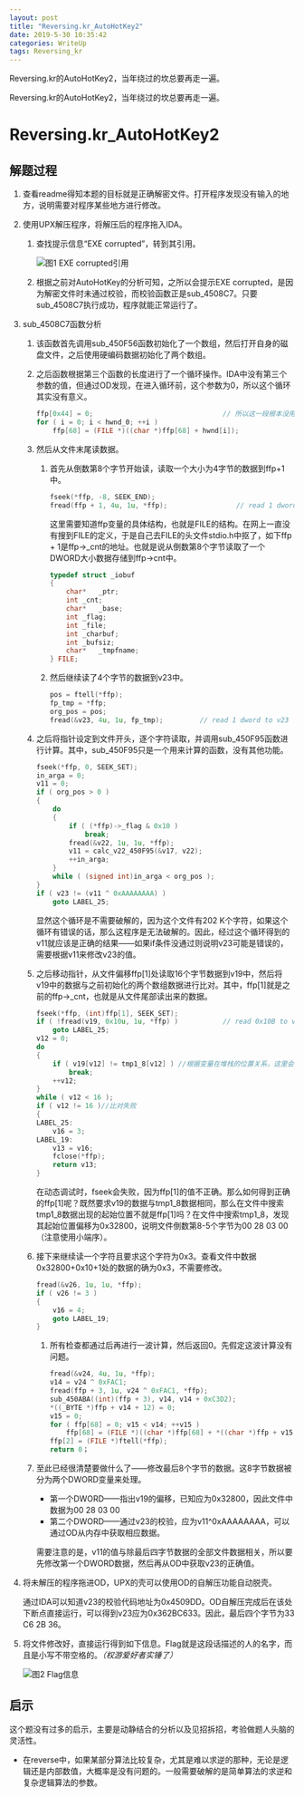 ```yaml
---
layout: post
title: "Reversing.kr_AutoHotKey2"
date: 2019-5-30 10:35:42
categories: WriteUp
tags: Reversing_kr
---
```


Reversing.kr的AutoHotKey2，当年绕过的坎总要再走一遍。

Reversing.kr的AutoHotKey2，当年绕过的坎总要再走一遍。

# Reversing.kr_AutoHotKey2

## 解题过程

1. 查看readme得知本题的目标就是正确解密文件。打开程序发现没有输入的地方，说明需要对程序某些地方进行修改。

2. 使用UPX解压程序，将解压后的程序拖入IDA。

   1. 查找提示信息“EXE corrupted”，转到其引用。

      ![图1 EXE corrupted引用](https://chrishuppor.github.io/image/Snipaste_2019-05-29_18-53-38.PNG)

   2. 根据之前对AutoHotKey的分析可知，之所以会提示EXE corrupted，是因为解密文件时未通过校验，而校验函数正是sub_4508C7。只要sub_4508C7执行成功，程序就能正常运行了。

3. sub_4508C7函数分析

   1. 该函数首先调用sub_450F56函数初始化了一个数组，然后打开自身的磁盘文件，之后使用硬编码数据初始化了两个数组。

   2. 之后函数根据第三个函数的长度进行了一个循环操作。IDA中没有第三个参数的值，但通过OD发现，在进入循环前，这个参数为0，所以这个循环其实没有意义。

      ```C
      ffp[0x44] = 0;                                // 所以这一段根本没用
      for ( i = 0; i < hwnd_0; ++i )
          ffp[68] = (FILE *)((char *)ffp[68] + hwnd[i]);
      ```

   3. 然后从文件末尾读数据。

      1. 首先从倒数第8个字节开始读，读取一个大小为4字节的数据到ffp+1中。

         ```c
         fseek(*ffp, -8, SEEK_END);
         fread(ffp + 1, 4u, 1u, *ffp);                 // read 1 dword to ffp->cnt
         ```

         这里需要知道ffp变量的具体结构，也就是FILE的结构。在网上一直没有搜到FILE的定义，于是自己去FILE的头文件stdio.h中抠了，如下ffp + 1是ffp->_cnt的地址。也就是说从倒数第8个字节读取了一个DWORD大小数据存储到ffp->cnt中。

         ```c
         typedef struct _iobuf
         {
             char*   _ptr;
             int _cnt;
             char*   _base;
             int _flag;
             int _file;
             int _charbuf;
             int _bufsiz;
             char*   _tmpfname;
         } FILE;
         ```

      2. 然后继续读了4个字节的数据到v23中。

         ```c
         pos = ftell(*ffp);
         fp_tmp = *ffp;
         org_pos = pos;
         fread(&v23, 4u, 1u, fp_tmp);         // read 1 dword to v23
         ```

   4. 之后将指针设定到文件开头，逐个字符读取，并调用sub_450F95函数进行计算。其中，sub_450F95只是一个用来计算的函数，没有其他功能。

      ```c
      fseek(*ffp, 0, SEEK_SET);
      in_arga = 0;
      v11 = 0;
      if ( org_pos > 0 )
      {
          do
          {
              if ( (*ffp)->_flag & 0x10 )
                  break;
              fread(&v22, 1u, 1u, *ffp);
              v11 = calc_v22_450F95(&v17, v22);
              ++in_arga;
          }
          while ( (signed int)in_arga < org_pos );
      }
      if ( v23 != (v11 ^ 0xAAAAAAAA) )
          goto LABEL_25;
      ```

      显然这个循环是不需要破解的，因为这个文件有202 K个字符，如果这个循环有错误的话，那么这程序是无法破解的。因此，经过这个循环得到的v11就应该是正确的结果——如果if条件没通过则说明v23可能是错误的，需要根据v11来修改v23的值。

   5. 之后移动指针，从文件偏移ffp[1]处读取16个字节数据到v19中，然后将v19中的数据与之前初始化的两个数组数据进行比对。其中，ffp[1]就是之前的ffp->_cnt，也就是从文件尾部读出来的数据。

      ```c
      fseek(*ffp, (int)ffp[1], SEEK_SET);
      if ( !fread(v19, 0x10u, 1u, *ffp) )           // read 0x10B to v19
          goto LABEL_25;
      v12 = 0;
      do
      {
          if ( v19[v12] != tmp1_8[v12] ) //根据变量在堆栈的位置关系，这里会读到tmp2_8的数据
              break;
          ++v12;
      }
      while ( v12 < 16 );
      if ( v12 != 16 )//比对失败
      {
      LABEL_25:
          v16 = 3;
      LABEL_19:
          v13 = v16;
          fclose(*ffp);
          return v13;
      }
      ```

      在动态调试时，fseek会失败，因为ffp[1]的值不正确。那么如何得到正确的ffp[1]呢？既然要求v19的数据与tmp1_8数据相同，那么在文件中搜索tmp1_8数据出现的起始位置不就是ffp[1]吗？在文件中搜索tmp1_8，发现其起始位置偏移为0x32800，说明文件倒数第8-5个字节为00 28 03 00（注意使用小端序）。

   6. 接下来继续读一个字符且要求这个字符为0x3。查看文件中数据0x32800+0x10+1处的数据的确为0x3，不需要修改。

      ```c
      fread(&v26, 1u, 1u, *ffp);
      if ( v26 != 3 )
      {
          v16 = 4;
          goto LABEL_19;
      }
      ```

      1. 所有检查都通过后再进行一波计算，然后返回0。先假定这波计算没有问题。

         ```c
         fread(&v24, 4u, 1u, *ffp);
         v14 = v24 ^ 0xFAC1;
         fread(ffp + 3, 1u, v24 ^ 0xFAC1, *ffp);
         sub_450ABA((int)(ffp + 3), v14, v14 + 0xC3D2);
         *((_BYTE *)ffp + v14 + 12) = 0;
         v15 = 0;
         for ( ffp[68] = 0; v15 < v14; ++v15 )
             ffp[68] = (FILE *)((char *)ffp[68] + *((char *)ffp + v15 + 12));
         ffp[2] = (FILE *)ftell(*ffp);
         return 0；
         ```

   7. 至此已经很清楚要做什么了——修改最后8个字节的数据。这8字节数据被分为两个DWORD变量来处理。

      * 第一个DWORD——指出v19的偏移，已知应为0x32800，因此文件中数据为00 28 03 00
      * 第二个DWORD——通过v23的校验，应为v11^0xAAAAAAAA，可以通过OD从内存中获取相应数据。

      需要注意的是，v11的值与除最后四字节数据的全部文件数据相关，所以要先修改第一个DWORD数据，然后再从OD中获取v23的正确值。

4. 将未解压的程序拖进OD，UPX的壳可以使用OD的自解压功能自动脱壳。

   通过IDA可以知道v23的校验代码地址为0x4509DD。OD自解压完成后在该处下断点直接运行，可以得到v23应为0x362BC633。因此，最后四个字节为33 C6 2B 36。

5. 将文件修改好，直接运行得到如下信息。Flag就是这段话描述的人的名字，而且是小写不带空格的。*（权游爱好者实锤了）*

   ![图2 Flag信息](https://chrishuppor.github.io/image/Snipaste_2019-05-30_09-30-11.PNG)

## 启示

这个题没有过多的启示，主要是动静结合的分析以及见招拆招，考验做题人头脑的灵活性。

* 在reverse中，如果某部分算法比较复杂，尤其是难以求逆的那种，无论是逻辑还是内部数值，大概率是没有问题的。一般需要破解的是简单算法的求逆和复杂逻辑算法的参数。